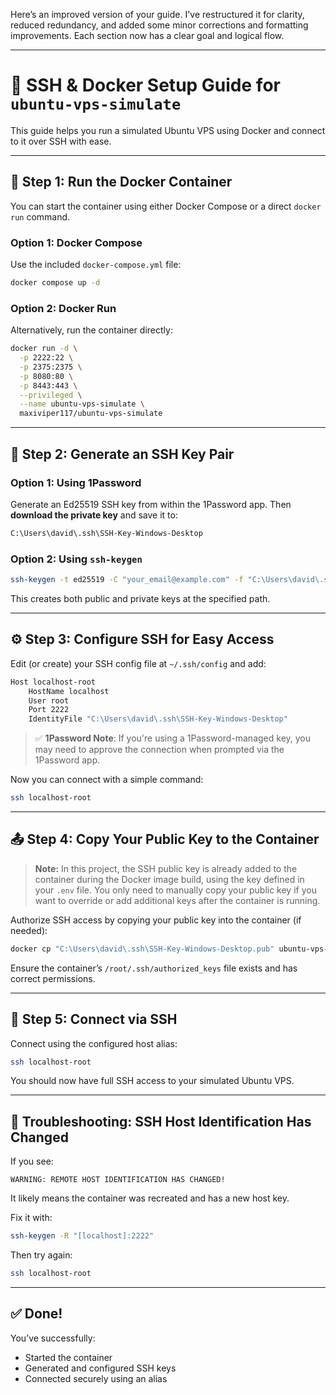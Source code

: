 Here’s an improved version of your guide. I've restructured it for clarity, reduced redundancy, and added some minor corrections and formatting improvements. Each section now has a clear goal and logical flow.

---

# 🚀 SSH & Docker Setup Guide for `ubuntu-vps-simulate`

This guide helps you run a simulated Ubuntu VPS using Docker and connect to it over SSH with ease.

---

## 🐳 Step 1: Run the Docker Container

You can start the container using either Docker Compose or a direct `docker run` command.

### Option 1: Docker Compose

Use the included `docker-compose.yml` file:

```bash
docker compose up -d
```

### Option 2: Docker Run

Alternatively, run the container directly:

```bash
docker run -d \
  -p 2222:22 \
  -p 2375:2375 \
  -p 8080:80 \
  -p 8443:443 \
  --privileged \
  --name ubuntu-vps-simulate \
  maxiviper117/ubuntu-vps-simulate
```

---

## 🔐 Step 2: Generate an SSH Key Pair

### Option 1: Using 1Password

Generate an Ed25519 SSH key from within the 1Password app.
Then **download the private key** and save it to:

```bash
C:\Users\david\.ssh\SSH-Key-Windows-Desktop
```

### Option 2: Using `ssh-keygen`

```bash
ssh-keygen -t ed25519 -C "your_email@example.com" -f "C:\Users\david\.ssh\SSH-Key-Windows-Desktop"
```

This creates both public and private keys at the specified path.

---

## ⚙️ Step 3: Configure SSH for Easy Access

Edit (or create) your SSH config file at `~/.ssh/config` and add:

```bash
Host localhost-root
    HostName localhost
    User root
    Port 2222
    IdentityFile "C:\Users\david\.ssh\SSH-Key-Windows-Desktop"
```

> ✅ **1Password Note**: If you're using a 1Password-managed key, you may need to approve the connection when prompted via the 1Password app.

Now you can connect with a simple command:

```bash
ssh localhost-root
```

---

## 📤 Step 4: Copy Your Public Key to the Container

> **Note:** In this project, the SSH public key is already added to the container during the Docker image build, using the key defined in your `.env` file. You only need to manually copy your public key if you want to override or add additional keys after the container is running.

Authorize SSH access by copying your public key into the container (if needed):

```bash
docker cp "C:\Users\david\.ssh\SSH-Key-Windows-Desktop.pub" ubuntu-vps-simulate:/root/.ssh/authorized_keys
```

Ensure the container’s `/root/.ssh/authorized_keys` file exists and has correct permissions.

---

## 🔌 Step 5: Connect via SSH

Connect using the configured host alias:

```bash
ssh localhost-root
```

You should now have full SSH access to your simulated Ubuntu VPS.

---

## 🧯 Troubleshooting: SSH Host Identification Has Changed

If you see:

```
WARNING: REMOTE HOST IDENTIFICATION HAS CHANGED!
```

It likely means the container was recreated and has a new host key.

Fix it with:

```bash
ssh-keygen -R "[localhost]:2222"
```

Then try again:

```bash
ssh localhost-root
```

---

## ✅ Done!

You’ve successfully:

* Started the container
* Generated and configured SSH keys
* Connected securely using an alias


